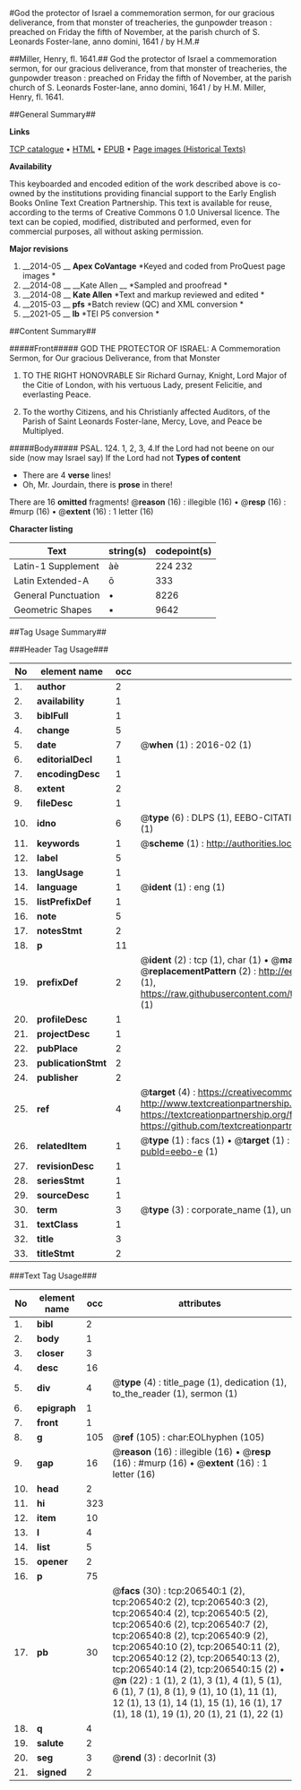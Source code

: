#God the protector of Israel a commemoration sermon, for our gracious deliverance, from that monster of treacheries, the gunpowder treason : preached on Friday the fifth of November, at the parish church of S. Leonards Foster-lane, anno domini, 1641 / by H.M.#

##Miller, Henry, fl. 1641.##
God the protector of Israel a commemoration sermon, for our gracious deliverance, from that monster of treacheries, the gunpowder treason : preached on Friday the fifth of November, at the parish church of S. Leonards Foster-lane, anno domini, 1641 / by H.M.
Miller, Henry, fl. 1641.

##General Summary##

**Links**

[TCP catalogue](http://www.ota.ox.ac.uk/tcp/)  • 
[HTML](http://tei.it.ox.ac.uk/tcp/Texts-HTML/free/B26/B26839.html)  • 
[EPUB](http://tei.it.ox.ac.uk/tcp/Texts-EPUB/free/B26/B26839.epub) • 
[Page images (Historical Texts)](https://historicaltexts.jisc.ac.uk/eebo-18480985e)

**Availability**

This keyboarded and encoded edition of the work described above is co-owned by the
    institutions providing financial support to the Early English Books Online Text Creation
    Partnership. This text is available for reuse, according to the terms of  Creative Commons 0 1.0 Universal
    licence. The text can be copied, modified, distributed and performed, even for commercial
    purposes, all without asking permission.

**Major revisions**

1. __2014-05 __ __Apex CoVantage__ *Keyed and coded from ProQuest page images *
1. __2014-08 __ __Kate Allen __ *Sampled and proofread *
1. __2014-08 __ __Kate Allen__ *Text and markup reviewed and edited *
1. __2015-03 __ __pfs__ *Batch review (QC) and XML conversion *
1. __2021-05 __ __lb__ *TEI P5 conversion *

##Content Summary##

#####Front#####
GOD THE PROTECTOR OF ISRAEL: A Commemoration Sermon, for Our gracious Deliverance, from that Monster
1. TO THE RIGHT HONOVRABLE Sir Richard Gurnay, Knight, Lord Major of the Citie of London, with his vertuous Lady, present Felicitie, and everlasting Peace.

1. To the worthy Citizens, and his Christianly affected Auditors, of the Parish of Saint Leonards Foster-lane, Mercy, Love, and Peace be Multiplyed.

#####Body#####
PSAL. 124. 1, 2, 3, 4.If the Lord had not beene on our side (now may Israel say) If the Lord had not
**Types of content**

  * There are 4 **verse** lines!
  * Oh, Mr. Jourdain, there is **prose** in there!

There are 16 **omitted** fragments! 
 @__reason__ (16) : illegible (16)  •  @__resp__ (16) : #murp (16)  •  @__extent__ (16) : 1 letter (16)

**Character listing**


|Text|string(s)|codepoint(s)|
|---|---|---|
|Latin-1 Supplement|àè|224 232|
|Latin Extended-A|ō|333|
|General Punctuation|•|8226|
|Geometric Shapes|▪|9642|

##Tag Usage Summary##

###Header Tag Usage###

|No|element name|occ|attributes|
|---|---|---|---|
|1.|__author__|2||
|2.|__availability__|1||
|3.|__biblFull__|1||
|4.|__change__|5||
|5.|__date__|7| @__when__ (1) : 2016-02 (1)|
|6.|__editorialDecl__|1||
|7.|__encodingDesc__|1||
|8.|__extent__|2||
|9.|__fileDesc__|1||
|10.|__idno__|6| @__type__ (6) : DLPS (1), EEBO-CITATION (1), VID (1), EEBO-PROQUEST (1), STC (1), OCLC (1)|
|11.|__keywords__|1| @__scheme__ (1) : http://authorities.loc.gov/ (1)|
|12.|__label__|5||
|13.|__langUsage__|1||
|14.|__language__|1| @__ident__ (1) : eng (1)|
|15.|__listPrefixDef__|1||
|16.|__note__|5||
|17.|__notesStmt__|2||
|18.|__p__|11||
|19.|__prefixDef__|2| @__ident__ (2) : tcp (1), char (1)  •  @__matchPattern__ (2) : ([0-9\-]+):([0-9IVX]+) (1), (.+) (1)  •  @__replacementPattern__ (2) : http://eebo.chadwyck.com/downloadtiff?vid=$1&page=$2 (1), https://raw.githubusercontent.com/textcreationpartnership/Texts/master/tcpchars.xml#$1 (1)|
|20.|__profileDesc__|1||
|21.|__projectDesc__|1||
|22.|__pubPlace__|2||
|23.|__publicationStmt__|2||
|24.|__publisher__|2||
|25.|__ref__|4| @__target__ (4) : https://creativecommons.org/publicdomain/zero/1.0/ (1), http://www.textcreationpartnership.org/docs/. (1), https://textcreationpartnership.org/faq/#faq05 (1), https://github.com/textcreationpartnership (1)|
|26.|__relatedItem__|1| @__type__ (1) : facs (1)  •  @__target__ (1) : https://data.historicaltexts.jisc.ac.uk/view?pubId=eebo-e (1)|
|27.|__revisionDesc__|1||
|28.|__seriesStmt__|1||
|29.|__sourceDesc__|1||
|30.|__term__|3| @__type__ (3) : corporate_name (1), uniform_title (1), topical_term (1)|
|31.|__textClass__|1||
|32.|__title__|3||
|33.|__titleStmt__|2||


###Text Tag Usage###

|No|element name|occ|attributes|
|---|---|---|---|
|1.|__bibl__|2||
|2.|__body__|1||
|3.|__closer__|3||
|4.|__desc__|16||
|5.|__div__|4| @__type__ (4) : title_page (1), dedication (1), to_the_reader (1), sermon (1)|
|6.|__epigraph__|1||
|7.|__front__|1||
|8.|__g__|105| @__ref__ (105) : char:EOLhyphen (105)|
|9.|__gap__|16| @__reason__ (16) : illegible (16)  •  @__resp__ (16) : #murp (16)  •  @__extent__ (16) : 1 letter (16)|
|10.|__head__|2||
|11.|__hi__|323||
|12.|__item__|10||
|13.|__l__|4||
|14.|__list__|5||
|15.|__opener__|2||
|16.|__p__|75||
|17.|__pb__|30| @__facs__ (30) : tcp:206540:1 (2), tcp:206540:2 (2), tcp:206540:3 (2), tcp:206540:4 (2), tcp:206540:5 (2), tcp:206540:6 (2), tcp:206540:7 (2), tcp:206540:8 (2), tcp:206540:9 (2), tcp:206540:10 (2), tcp:206540:11 (2), tcp:206540:12 (2), tcp:206540:13 (2), tcp:206540:14 (2), tcp:206540:15 (2)  •  @__n__ (22) : 1 (1), 2 (1), 3 (1), 4 (1), 5 (1), 6 (1), 7 (1), 8 (1), 9 (1), 10 (1), 11 (1), 12 (1), 13 (1), 14 (1), 15 (1), 16 (1), 17 (1), 18 (1), 19 (1), 20 (1), 21 (1), 22 (1)|
|18.|__q__|4||
|19.|__salute__|2||
|20.|__seg__|3| @__rend__ (3) : decorInit (3)|
|21.|__signed__|2||
